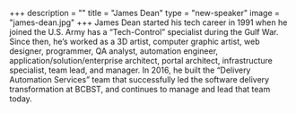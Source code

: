 +++
description = ""
title = "James Dean"
type = "new-speaker"
image = "james-dean.jpg"
+++
James Dean started his tech career in 1991 when he joined the U.S. Army has a “Tech-Control” specialist during the Gulf War. Since then, he’s worked as a 3D artist, computer graphic artist, web designer, programmer, QA analyst, automation engineer, application/solution/enterprise architect, portal architect, infrastructure specialist, team lead, and manager. In 2016, he built the “Delivery Automation Services” team that successfully led the software delivery transformation at BCBST, and continues to manage and lead that team today.